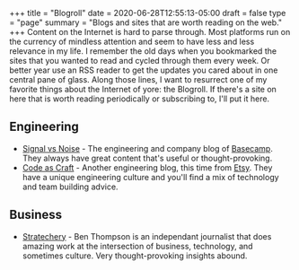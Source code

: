 +++
title = "Blogroll"
date = 2020-06-28T12:55:13-05:00
draft = false
type = "page"
summary = "Blogs and sites that are worth reading on the web."
+++
Content on the Internet is hard to parse through. Most platforms run on the currency of mindless attention and seem to have less and less relevance in my life. I remember the old days when you bookmarked the sites that you wanted to read and cycled through them every week. Or better year use an RSS reader to get the updates you cared about in one central pane of glass. Along those lines, I want to resurrect one of my favorite things about the Internet of yore: the Blogroll. If there's a site on here that is worth reading periodically or subscribing to, I'll put it here.

## Engineering
* [Signal vs Noise](https://m.signalvnoise.com/) - The engineering and company blog of [Basecamp](https://www.basecamp.com/). They always have great content that's useful or thought-provoking.
* [Code as Craft](https://codeascraft.com/) - Another engineering blog, this time from [Etsy](https://etsy.com). They have a unique engineering culture and you'll find a mix of technology and team building advice.

## Business
* [Stratechery](https://stratechery.com/) - Ben Thompson is an independant journalist that does amazing work at the intersection of business, technology, and sometimes culture. Very thought-provoking insights abound.